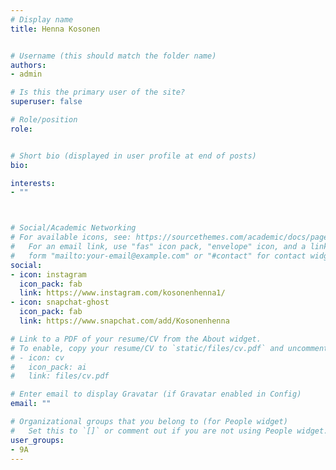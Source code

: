 ```yaml
---
# Display name
title: Henna Kosonen


# Username (this should match the folder name)
authors:
- admin

# Is this the primary user of the site?
superuser: false

# Role/position
role: 


# Short bio (displayed in user profile at end of posts)
bio:

interests:
- ""



# Social/Academic Networking
# For available icons, see: https://sourcethemes.com/academic/docs/page-builder/#icons
#   For an email link, use "fas" icon pack, "envelope" icon, and a link in the
#   form "mailto:your-email@example.com" or "#contact" for contact widget.
social:
- icon: instagram
  icon_pack: fab
  link: https://www.instagram.com/kosonenhenna1/
- icon: snapchat-ghost
  icon_pack: fab
  link: https://www.snapchat.com/add/Kosonenhenna  

# Link to a PDF of your resume/CV from the About widget.
# To enable, copy your resume/CV to `static/files/cv.pdf` and uncomment the lines below.
# - icon: cv
#   icon_pack: ai
#   link: files/cv.pdf

# Enter email to display Gravatar (if Gravatar enabled in Config)
email: ""

# Organizational groups that you belong to (for People widget)
#   Set this to `[]` or comment out if you are not using People widget.
user_groups:
- 9A
---
```


